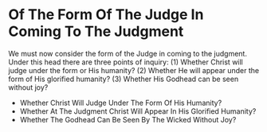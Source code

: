 # Of The Form Of The Judge In Coming To The Judgment

We must now consider the form of the Judge in coming to the judgment. Under this head there are three points of inquiry:
(1) Whether Christ will judge under the form or His humanity?
(2) Whether He will appear under the form of His glorified humanity?
(3) Whether His Godhead can be seen without joy?

* Whether Christ Will Judge Under The Form Of His Humanity?
* Whether At The Judgment Christ Will Appear In His Glorified Humanity?
* Whether The Godhead Can Be Seen By The Wicked Without Joy?